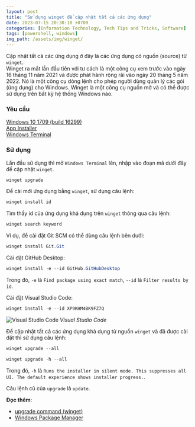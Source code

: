 ```yaml
---
layout: post
title: "Sử dụng winget để cập nhật tất cả các ứng dụng"
date: 2023-07-15 20:30:10 +0700
categories: [Information Technology, Tech Tips and Tricks, Software]
tags: [powershell, windows]
img_path: /assets/img/winget/
---
```


Cập nhật tất cả các ứng dụng ở đây là các ứng dụng có nguồn (source) từ `winget`.  
Winget ra mắt lần đầu tiên với tư cách là một công cụ xem trước vào ngày 16 tháng 11 năm 2021 và được phát hành rộng rãi vào ngày 20 tháng 5 năm 2022. Nó là một công cụ dòng lệnh cho phép người dùng quản lý các gói (ứng dụng) cho Windows. Winget là một công cụ nguồn mở và có thể được sử dụng trên bất kỳ hệ thống Windows nào.  

### Yêu cầu  
[Windows 10 1709 (build 16299)](https://www.microsoft.com/en-us/software-download/windows10)  
[App Installer](https://www.microsoft.com/p/app-installer/9nblggh4nns1#activetab=pivot:overviewtab)  
[Windows Terminal](https://apps.microsoft.com/store/detail/windows-terminal/9N0DX20HK701)  

### Sử dụng  
Lần đầu sử dụng thì mở `Windows Terminal` lên, nhập vào đoạn mã dưới đây để cập nhật `winget`.  
```powershell
winget upgrade
```  

Để cài mới ứng dụng bằng `winget`, sử dụng câu lệnh:  
```powershell
winget install id
```  

Tìm thấy id của ứng dụng khả dụng trên `winget` thông qua câu lệnh:  
```powershell
winget search keyword
```  

Ví dụ, để cài đặt Git SCM có thể dùng câu lệnh bên dưới:  
```powershell
winget install Git.Git
```  

Cài đặt GitHub Desktop:  
```powershell
winget install -e --id GitHub.GitHubDesktop
```  
Trong đó, `-e` là `Find package using exact match`, `--id` là `Filter results by id`.  

Cài đặt Visual Studio Code:
```powershell
winget install -e --id XP9KHM4BK9FZ7Q
```
![Visual Studio Code](winget_install_XP9KHM4BK9FZ7Q.png)
_Visual Studio Code_

Để cập nhật tất cả các ứng dụng khả dụng từ nguồn `winget` và đã được cài đặt thì sử dụng câu lệnh:  
```powershell
winget upgrade --all
```  
```powershell
winget upgrade -h --all
```  
Trong đó, `-h` là `Runs the installer in silent mode. This suppresses all UI. The default experience shows installer progress.`.  

Câu lệnh cũ của `upgrade` là `update`.  

**Đọc thêm**:
- [upgrade command (winget)](https://learn.microsoft.com/en-us/windows/package-manager/winget/upgrade)  
- [Windows Package Manager](https://learn.microsoft.com/en-us/windows/package-manager/)  
